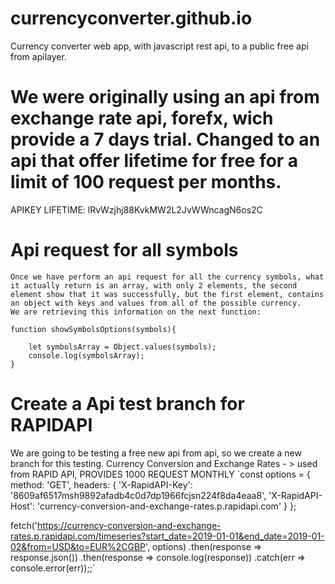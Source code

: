 # currencyconverter.github.io
Currency converter web app, with javascript rest api, to a public free api from apilayer.

# We were originally using an api from exchange rate api, forefx, wich provide a 7 days trial. Changed to an api that offer lifetime for free for a limit of 100 request per months.
APIKEY LIFETIME: lRvWzjhj88KvkMW2L2JvWWncagN6os2C

# Api request for all symbols
    Once we have perform an api request for all the currency symbols, what it actually return is an array, with only 2 elements, the second element show that it was successfully, but the first element, contains an object with keys and values from all of the possible currency. 
    We are retrieving this information on the next function:

    function showSymbolsOptions(symbols){
        
        let symbolsArray = Object.values(symbols);
        console.log(symbolsArray);
    }


# Create a Api test branch for RAPIDAPI
We are going to be testing a free new api from api, so we create a new branch for this testing.
Currency Conversion and Exchange Rates - > used from RAPID API, PROVIDES 1000 REQUEST MONTHLY
`const options = {
	method: 'GET',
	headers: {
		'X-RapidAPI-Key': '8609af6517msh9892afadb4c0d7dp1966fcjsn224f8da4eaa8',
		'X-RapidAPI-Host': 'currency-conversion-and-exchange-rates.p.rapidapi.com'
	}
};

fetch('https://currency-conversion-and-exchange-rates.p.rapidapi.com/timeseries?start_date=2019-01-01&end_date=2019-01-02&from=USD&to=EUR%2CGBP', options)
	.then(response => response.json())
	.then(response => console.log(response))
	.catch(err => console.error(err));;`